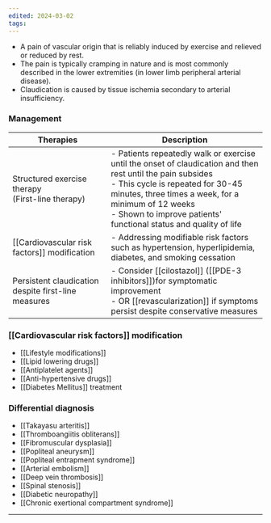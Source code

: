 ```yaml
---
edited: 2024-03-02
tags:
---
```

- A pain of vascular origin that is reliably induced by exercise and relieved or reduced by rest. 
- The pain is typically cramping in nature and is most commonly described in the lower extremities (in lower limb peripheral arterial disease). 
- Claudication is caused by tissue ischemia secondary to arterial insufficiency.
### Management
| Therapies                                           | Description                                                                                                                                                                                                                                                                     |
| --------------------------------------------------- | ------------------------------------------------------------------------------------------------------------------------------------------------------------------------------------------------------------------------------------------------------------------------------- |
| Structured exercise therapy<br>(First-line therapy) | - Patients repeatedly walk or exercise until the onset of claudication and then rest until the pain subsides<br>- This cycle is repeated for 30-45 minutes, three times a week, for a minimum of 12 weeks<br>- Shown to improve patients' functional status and quality of life |
| [[Cardiovascular risk factors]] modification        | - Addressing modifiable risk factors such as hypertension, hyperlipidemia, diabetes, and smoking cessation                                                                                                                                                                      |
| Persistent claudication despite first-line measures | - Consider [[cilostazol]] ([[PDE-3 inhibitors]])for symptomatic improvement<br>- OR [[revascularization]] if symptoms persist despite conservative measures                                                                                                                     |
### [[Cardiovascular risk factors]] modification
- [[Lifestyle modifications]]
- [[Lipid lowering drugs]]
- [[Antiplatelet agents]]
- [[Anti-hypertensive drugs]]
- [[Diabetes Mellitus]] treatment

### Differential diagnosis
- [[Takayasu arteritis]]
- [[Thromboangiitis obliterans]]
- [[Fibromuscular dysplasia]]
- [[Popliteal aneurysm]]
- [[Popliteal entrapment syndrome]]
- [[Arterial embolism]] 
- [[Deep vein thrombosis]]
- [[Spinal stenosis]]
- [[Diabetic neuropathy]] 
- [[Chronic exertional compartment syndrome]]
---
